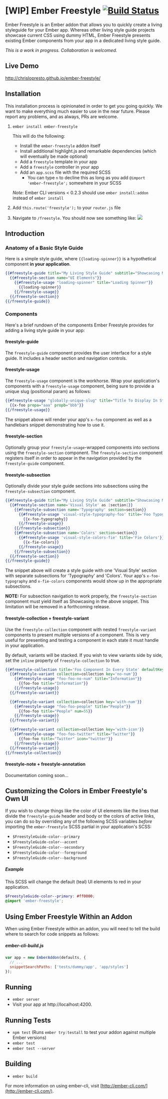 # [WIP] Ember Freestyle [![Build Status](https://travis-ci.org/chrislopresto/ember-freestyle.svg?branch=master)](https://travis-ci.org/chrislopresto/ember-freestyle)

Ember Freestyle is an Ember addon that allows you to quickly create a living styleguide for your Ember app. Whereas
other living style guide projects showcase current CSS using dummy HTML, Ember Freestyle presents existing Ember
components from your app in a dedicated living style guide.

*This is a work in progress. Collaboration is welcomed.*

## Live Demo

http://chrislopresto.github.io/ember-freestyle/

## Installation

This installation process is opinionated in order to get you going quickly. We want to make everything much easier to use in the near future. Please report any problems, and as always, PRs are welcome.

1. `ember install ember-freestyle`

    This will do the following:

    - Install the `ember-freestyle` addon itself
    - Install additional highlight.js and remarkable dependencies (which will eventually be made optional)
    - Add a `freestyle` template in your app
    - Add a `freestyle` controller in your app
    - Add an `app.scss` file with the required SCSS
        - You can type `n` to decline this as long as you add `@import 'ember-freestyle';` somewhere in your SCSS

    *Note:* Ember CLI versions < 0.2.3 should use `ember install:addon` instead of `ember install`

1. Add `this.route('freestyle');` to your `router.js` file
1. Navigate to `/freestyle`. You should now see something like:
    ![](doc/freestyle-generated.png)

## Introduction

### Anatomy of a Basic Style Guide

Here is a simple style guide, where `{{loading-spinner}}` is a hypothetical component **in your application**.

```hbs
{{#freestyle-guide title="My Living Style Guide" subtitle="Showcasing My App's Components"}}
  {{#freestyle-section name="UI Elements"}}
    {{#freestyle-usage "loading-spinner" title="Loading Spinner"}}
      {{loading-spinner}}
    {{/freestyle-usage}}
  {{/freestyle-section}}
{{/freestyle-guide}}
```

### Components

Here's a brief rundown of the components Ember Freestyle provides for adding a living style guide in your app:

#### freestyle-guide

The `freestyle-guide` component provides the user interface for a style guide. It includes a header section and
navigation controls.

#### freestyle-usage

The `freestyle-usage` component is the workhorse. Wrap your application's components with a `freestyle-usage`
component, being sure to provide a unique slug (positional param) as follows:

```hbs
{{#freestyle-usage "globally-unique-slug" title="Title To Display In Style Guide"}}
  {{x-foo propa="aaa" propb="bbb"}}
{{/freestyle-usage}}
```

The snippet above will render your app's `x-foo` component as well as a handlebars snippet demonstrating how to use it.

#### freestyle-section

Optionally group your `freestyle-usage`-wrapped components into sections using the `freestyle-section` component. The
`freestyle-section` component registers itself in order to appear in the navigation provided by the `freestyle-guide`
component.

#### freestyle-subsection

Optionally divide your style guide sections into subsections using the `freestyle-subsection` component.

```hbs
{{#freestyle-guide title="My Living Style Guide" subtitle="Showcasing My App's Components"}}
  {{#freestyle-section name='Visual Style' as |section|}}
    {{#freestyle-subsection name='Typography' section=section}}
      {{#freestyle-usage 'visual-style-typography-foo' title='Foo Typography'}}
        {{x-foo-typography}}
      {{/freestyle-usage}}
    {{/freestyle-subsection}}
    {{#freestyle-subsection name='Colors' section=section}}
      {{#freestyle-usage 'visual-style-colors-fie' title='Fie Colors'}}
        {{x-fie-colors}}
      {{/freestyle-usage}}
    {{/freestyle-subsection}}
  {{/freestyle-section}}
{{/freestyle-guide}}
```

The snippet above will create a style guide with one 'Visual Style' section with separate subsections for
'Typography' and 'Colors'. Your app's `x-foo-typography` and `x-fie-colors` components would show up in the
appropriate subsections.

**NOTE:** For subsection navigation to work properly, the `freestyle-section` component must yield itself as Showcasing
in the above snippet. This limitation will be removed in a forthcoming release.

#### freestyle-collection + freestyle-variant

Use the `freestyle-collection` component with nested `freestyle-variant` components to present multiple versions
of a component. This is very useful for presenting and testing a component in each state it must handle
in your application.

By default, variants will be stacked. If you wish to view variants side by side, set the `inline` property of
`freestyle-collection` to true.

```hbs
{{#freestyle-collection title='Foo Component In Every State' defaultKey='with-icon' inline=true as |collection|}}
  {{#freestyle-variant collection=collection key='no-num'}}
    {{#freestyle-usage "foo-foo-no-num" title="Information"}}
      {{foo-foo title="Information"}}
    {{/freestyle-usage}}
  {{/freestyle-variant}}

  {{#freestyle-variant collection=collection key='with-num'}}
    {{#freestyle-usage "foo-foo-people" title="People"}}
      {{foo-foo title="People" num=55}}
    {{/freestyle-usage}}
  {{/freestyle-variant}}

  {{#freestyle-variant collection=collection key='with-icon'}}
    {{#freestyle-usage "foo-foo-twitter" title="Twitter"}}
      {{foo-foo title="Twitter" icon="twitter"}}
    {{/freestyle-usage}}
  {{/freestyle-variant}}
{{/freestyle-collection}}
```

#### freestyle-note + freestyle-annotation

Documentation coming soon...

## Customizing the Colors in Ember Freestyle's Own UI

If you wish to change things like the color of UI elements like the lines that divide the `freestyle-guide` header and body or the colors of active links, you can do so by overriding any of the following SCSS variables *before* importing the `ember-freestyle` SCSS partial in your application's SCSS:

- `$FreestyleGuide-color--primary`
- `$FreestyleGuide-color--accent`
- `$FreestyleGuide-color--secondary`
- `$FreestyleGuide-color--foreground`
- `$FreestyleGuide-color--background`

##### Example

This SCSS will change the default (teal) UI elements to red in your application.

```scss
$FreestyleGuide-color--primary: #ff0000;
@import 'ember-freestyle';
```

## Using Ember Freestyle Within an Addon

When using Ember Freestyle within an addon, you will need to tell the build where to search for code snippets
as follows:

##### ember-cli-build.js

```javascript
var app = new EmberAddon(defaults, {
  // ...
  snippetSearchPaths: ['tests/dummy/app', 'app/styles']
});
```

## Running

* `ember server`
* Visit your app at http://localhost:4200.

## Running Tests

* `npm test` (Runs `ember try:testall` to test your addon against multiple Ember versions)
* `ember test`
* `ember test --server`

## Building

* `ember build`

For more information on using ember-cli, visit [http://ember-cli.com/](http://ember-cli.com/).

